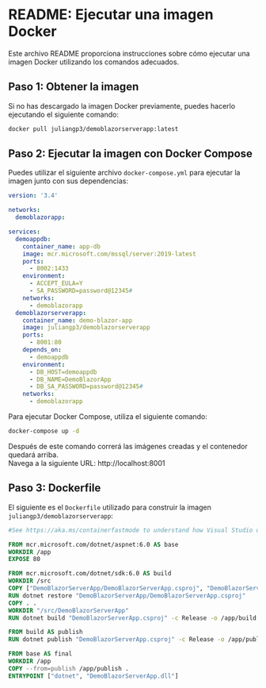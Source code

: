 # README: Ejecutar una imagen Docker

Este archivo README proporciona instrucciones sobre cómo ejecutar una imagen Docker utilizando los comandos adecuados.

## Paso 1: Obtener la imagen

Si no has descargado la imagen Docker previamente, puedes hacerlo ejecutando el siguiente comando:

```bash
docker pull juliangp3/demoblazorserverapp:latest
```

## Paso 2: Ejecutar la imagen con Docker Compose

Puedes utilizar el siguiente archivo `docker-compose.yml` para ejecutar la imagen junto con sus dependencias:

```yaml
version: '3.4'

networks:
  demoblazorapp:

services:
  demoappdb:
    container_name: app-db
    image: mcr.microsoft.com/mssql/server:2019-latest
    ports:
      - 8002:1433
    environment:
      - ACCEPT_EULA=Y
      - SA_PASSWORD=password@12345#
    networks:
      - demoblazorapp
  demoblazorserverapp:
    container_name: demo-blazor-app
    image: juliangp3/demoblazorserverapp
    ports:
      - 8001:80
    depends_on:
      - demoappdb
    environment:
      - DB_HOST=demoappdb
      - DB_NAME=DemoBlazorApp
      - DB_SA_PASSWORD=password@12345#
    networks:
      - demoblazorapp
```

Para ejecutar Docker Compose, utiliza el siguiente comando:

```bash
docker-compose up -d  
```

Después de este comando correrá las imágenes creadas y el contenedor quedará arriba.  
Navega a la siguiente URL: http://localhost:8001

## Paso 3: Dockerfile

El siguiente es el `Dockerfile` utilizado para construir la imagen `juliangp3/demoblazorserverapp`:

```Dockerfile
#See https://aka.ms/containerfastmode to understand how Visual Studio uses this Dockerfile to build your images for faster debugging.

FROM mcr.microsoft.com/dotnet/aspnet:6.0 AS base
WORKDIR /app
EXPOSE 80

FROM mcr.microsoft.com/dotnet/sdk:6.0 AS build
WORKDIR /src
COPY ["DemoBlazorServerApp/DemoBlazorServerApp.csproj", "DemoBlazorServerApp/"]
RUN dotnet restore "DemoBlazorServerApp/DemoBlazorServerApp.csproj"
COPY . .
WORKDIR "/src/DemoBlazorServerApp"
RUN dotnet build "DemoBlazorServerApp.csproj" -c Release -o /app/build

FROM build AS publish
RUN dotnet publish "DemoBlazorServerApp.csproj" -c Release -o /app/publish

FROM base AS final
WORKDIR /app
COPY --from=publish /app/publish .
ENTRYPOINT ["dotnet", "DemoBlazorServerApp.dll"]
```